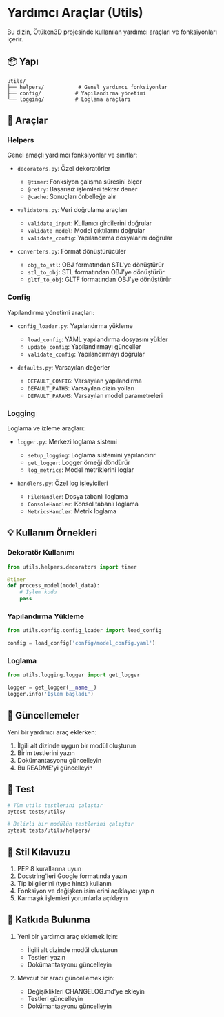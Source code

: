 # Yardımcı Araçlar (Utils)

Bu dizin, Ötüken3D projesinde kullanılan yardımcı araçları ve fonksiyonları içerir.

## 📦 Yapı

```
utils/
├── helpers/           # Genel yardımcı fonksiyonlar
├── config/           # Yapılandırma yönetimi
└── logging/          # Loglama araçları
```

## 🔧 Araçlar

### Helpers

Genel amaçlı yardımcı fonksiyonlar ve sınıflar:

- `decorators.py`: Özel dekoratörler
  - `@timer`: Fonksiyon çalışma süresini ölçer
  - `@retry`: Başarısız işlemleri tekrar dener
  - `@cache`: Sonuçları önbelleğe alır

- `validators.py`: Veri doğrulama araçları
  - `validate_input`: Kullanıcı girdilerini doğrular
  - `validate_model`: Model çıktılarını doğrular
  - `validate_config`: Yapılandırma dosyalarını doğrular

- `converters.py`: Format dönüştürücüler
  - `obj_to_stl`: OBJ formatından STL'ye dönüştürür
  - `stl_to_obj`: STL formatından OBJ'ye dönüştürür
  - `gltf_to_obj`: GLTF formatından OBJ'ye dönüştürür

### Config

Yapılandırma yönetimi araçları:

- `config_loader.py`: Yapılandırma yükleme
  - `load_config`: YAML yapılandırma dosyasını yükler
  - `update_config`: Yapılandırmayı günceller
  - `validate_config`: Yapılandırmayı doğrular

- `defaults.py`: Varsayılan değerler
  - `DEFAULT_CONFIG`: Varsayılan yapılandırma
  - `DEFAULT_PATHS`: Varsayılan dizin yolları
  - `DEFAULT_PARAMS`: Varsayılan model parametreleri

### Logging

Loglama ve izleme araçları:

- `logger.py`: Merkezi loglama sistemi
  - `setup_logging`: Loglama sistemini yapılandırır
  - `get_logger`: Logger örneği döndürür
  - `log_metrics`: Model metriklerini loglar

- `handlers.py`: Özel log işleyicileri
  - `FileHandler`: Dosya tabanlı loglama
  - `ConsoleHandler`: Konsol tabanlı loglama
  - `MetricsHandler`: Metrik loglama

## 💡 Kullanım Örnekleri

### Dekoratör Kullanımı

```python
from utils.helpers.decorators import timer

@timer
def process_model(model_data):
    # İşlem kodu
    pass
```

### Yapılandırma Yükleme

```python
from utils.config.config_loader import load_config

config = load_config('config/model_config.yaml')
```

### Loglama

```python
from utils.logging.logger import get_logger

logger = get_logger(__name__)
logger.info('İşlem başladı')
```

## 🔄 Güncellemeler

Yeni bir yardımcı araç eklerken:

1. İlgili alt dizinde uygun bir modül oluşturun
2. Birim testlerini yazın
3. Dokümantasyonu güncelleyin
4. Bu README'yi güncelleyin

## 🧪 Test

```bash
# Tüm utils testlerini çalıştır
pytest tests/utils/

# Belirli bir modülün testlerini çalıştır
pytest tests/utils/helpers/
```

## 📝 Stil Kılavuzu

1. PEP 8 kurallarına uyun
2. Docstring'leri Google formatında yazın
3. Tip bilgilerini (type hints) kullanın
4. Fonksiyon ve değişken isimlerini açıklayıcı yapın
5. Karmaşık işlemleri yorumlarla açıklayın

## 🤝 Katkıda Bulunma

1. Yeni bir yardımcı araç eklemek için:
   - İlgili alt dizinde modül oluşturun
   - Testleri yazın
   - Dokümantasyonu güncelleyin

2. Mevcut bir aracı güncellemek için:
   - Değişiklikleri CHANGELOG.md'ye ekleyin
   - Testleri güncelleyin
   - Dokümantasyonu güncelleyin 